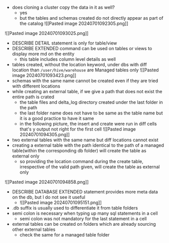 - does cloning a cluster copy the data in it as well?
	- yes
	- but the tables and schemas created do not directly appear as part of the catalog
![[Pasted image 20240701092305.png]]

![[Pasted image 20240701093025.png]]
- DESCRIBE DETAIL statement is only for table/view
- DESCRIBE EXTENDED command can be used on tables or views to display more md on the entity
	- this table includes column level details as well
- tables created, without the location keyword, under dbs with diff location than `/user/hive/warehouse` are Managed tables only
![[Pasted image 20240701093423.png]]
- schemas with the same name cannot be created even if they are tried with different locations
- while creating an external table, if we give a path that does not exist the entire path is crated
	- the table files and delta_log directory created under the last folder in the path
	- the last folder name does not have to be same as the table name but it is a good practice to have it same
	- in the following picture, the insert and create were run in diff cells that's y output not right for the first cell
![[Pasted image 20240701094305.png]]
- two external tables with the same name but diff locations cannot exist
- creating a external table with the path identical to the path of a managed table(within the corresponding db folder) will create the table as external only
	- so providing the location command during the create table, irrespective of the valid path given, will create the table as external only

![[Pasted image 20240701094858.png]]

- DESCRIBE DATABASE EXTENDED statement provides more meta data on the db, but I do not see it useful
	- ![[Pasted image 20240701095151.png]]
- .db suffix is usually used to differentiate it from table folders
- semi colon is necessary when typing up many sql statements in a cell
	- semi colon was not mandatory for the last statement in a cell
- external tables can be created on folders which are already sourcing other external tables
	- check the same for a managed table folder